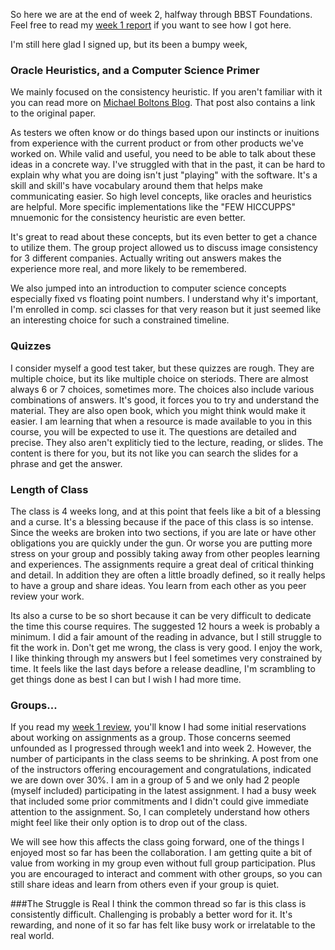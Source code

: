 So here we are at the end of week 2, halfway through BBST Foundations. Feel free to read my [week 1 report](bbst-foundations-week-1-in-review) if you want to see how I got here. 

I'm still here glad I signed up, but its been a bumpy week, 

### Oracle Heuristics, and a Computer Science Primer
We mainly focused on the consistency heuristic. If you aren't familiar with it you can read more on [Michael Boltons Blog](http://www.developsense.com/blog/2012/07/few-hiccupps/). That post also contains a link to the original paper.

As testers we often know or do things based upon our instincts or inuitions from experience with the current product or from other products we've worked on. While valid and useful, you need to be able to talk about these ideas in a concrete way. I've struggled with that in the past, it can be hard to explain why what you are doing isn't just "playing" with the software. It's a skill and skill's have vocabulary around them that helps make communicating easier. So high level concepts, like oracles and heuristics are helpful. More specific implementations like the "FEW HICCUPPS" mnuemonic for the consistency heuristic are even better. 

It's great to read about these concepts, but its even better to get a chance to utilize them. The group project allowed us to discuss image consistency for 3 different companies. Actually writing out answers makes the experience more real, and more likely to be remembered. 

We also jumped into an introduction to computer science concepts especially fixed vs floating point numbers. I understand why it's important, I'm enrolled in comp. sci classes for that very reason but it just seemed like an interesting choice for such a constrained timeline. 

### Quizzes
I consider myself a good test taker, but these quizzes are rough. They are multiple choice, but its like multiple choice on steriods. There are almost always 6 or 7 choices, sometimes more. The choices also include various combinations of answers. It's good, it forces you to try and understand the material. They are also open book, which you might think would make it easier. I am learning that when a resource is made available to you in this course, you will be expected to use it. The questions are detailed and precise. They also aren't expliticly tied to the lecture, reading, or slides. The content is there for you, but its not like you can search the slides for a phrase and get the answer. 

### Length of Class
The class is 4 weeks long, and at this point that feels like a bit of a blessing and a curse. It's a blessing because if the pace of this class is so intense. Since the weeks are broken into two sections, if you are late or have other obligations you are quickly under the gun. Or worse you are putting more stress on your group and possibly taking away from other peoples learning and experiences. The assignments require a great deal of critical thinking and detail. In addition they are often a little broadly defined, so it really helps to have a group and share ideas. You learn from each other as you peer review your work.

Its also a curse to be so short because it can be very difficult to dedicate the time this course requires. The suggested 12 hours a week is probably a minimum. I did a fair amount of the reading in advance, but I still struggle to fit the work in. Don't get me wrong, the class is very good. I enjoy the work, I like thinking through my answers but I feel sometimes very constrained by time. It feels like the last days before a release deadline, I'm scrambling to get things done as best I can but I wish I had more time. 

### Groups...
If you read my [week 1 review](bbst-foundations-week-1-in-review), you'll know I had some initial reservations about working on assignments as a group. Those concerns seemed unfounded as I progressed through week1 and into week 2. However, the number of participants in the class seems to be shrinking. A post from one of the instructors offering encouragement and congratulations, indicated we are down over 30%. I am in a group of 5 and we only had 2 people (myself included) participating in the latest assignment. I had a busy week that included some prior commitments and I didn't could give immediate attention to the assignment. So, I can completely understand how others might feel like their only option is to drop out of the class. 

We will see how this affects the class going forward, one of the things I enjoyed most so far has been the collaboration. I am getting quite a bit of value from working in my group even without full group participation. Plus you are encouraged to interact and comment with other groups, so you can still share ideas and learn from others even if your group is quiet.

###The Struggle is Real
I think the common thread so far is this class is consistently difficult. Challenging is probably a better word for it. It's rewarding, and none of it so far has felt like busy work or irrelatable to the real world. 
